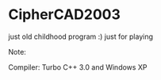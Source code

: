 # CipherCAD2003
just old childhood program :) just for playing

Note:

Compiler: Turbo C++ 3.0 and Windows XP
